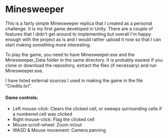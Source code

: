 # Minesweeper

This is a fairly simple Minesweeper replica that I created as a personal challenge. It is my first game developed in Unity. There are a couple of features that I didn't get around to implementing but overall I'm happy enough with the project as is and I would rather upload it now so that I can start making something more interesting.

To play the game, you need to have Minesweeper.exe and the Minesweeper_Data folder in the same directory. It is probably easiest if you clone or download the repository, extract the files (if necessary) and run Minesweeper.exe.

I have listed external sources I used in making the game in the file "Credits.txt".

#### Game controls:
* Left mouse-click: Clears the clicked cell, or sweeps surrounding cells if a numbered cell was clicked
* Right mouse-click: Flag the clicked cell
* Mouse scroll-wheel: Zoom in/out
* WASD & Mouse movement: Camera panning

